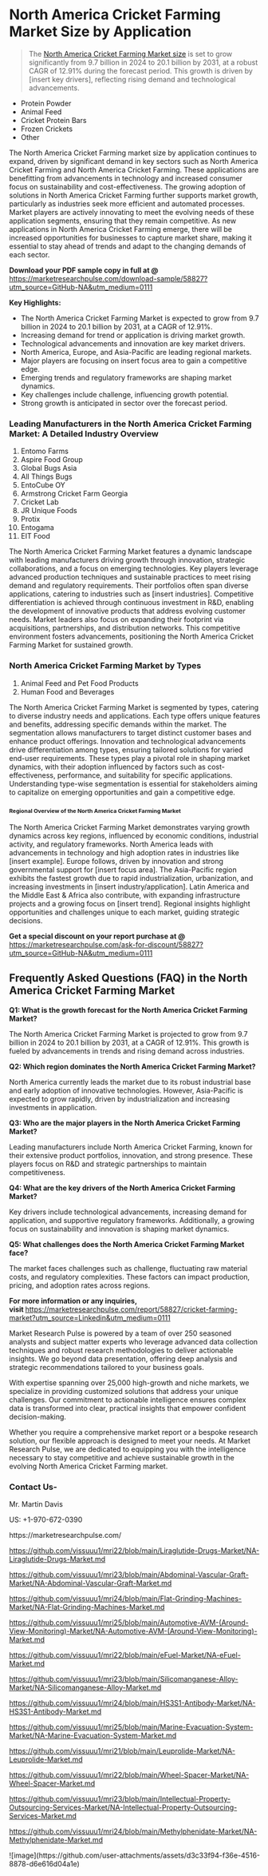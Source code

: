 <h1>North America Cricket Farming Market&nbsp;Size by Application</h1><blockquote><p>The <a href="https://marketresearchpulse.com/download-sample/58827?utm_source=GitHub-NA&amp;utm_medium=0111">North America Cricket Farming Market size</a> is set to grow significantly from 9.7 billion in 2024 to 20.1 billion by 2031, at a robust CAGR of 12.91% during the forecast period. This growth is driven by [insert key drivers], reflecting rising demand and technological advancements.</p></blockquote><ul><li>Protein Powder<li> Animal Feed<li> Cricket Protein Bars<li> Frozen Crickets<li> Other</li></ul><p>The North America Cricket Farming market size by application continues to expand, driven by significant demand in key sectors such as North America Cricket Farming and North America Cricket Farming. These applications are benefitting from advancements in technology and increased consumer focus on sustainability and cost-effectiveness. The growing adoption of solutions in North America Cricket Farming further supports market growth, particularly as industries seek more efficient and automated processes. Market players are actively innovating to meet the evolving needs of these application segments, ensuring that they remain competitive. As new applications in North America Cricket Farming emerge, there will be increased opportunities for businesses to capture market share, making it essential to stay ahead of trends and adapt to the changing demands of each sector.</p><p><strong>Download your PDF sample copy in full at @ </strong><a href="https://marketresearchpulse.com/download-sample/58827?utm_source=GitHub-NA&amp;utm_medium=0111">https://marketresearchpulse.com/download-sample/58827?utm_source=GitHub-NA&amp;utm_medium=0111</a></p><p><strong>Key Highlights: </strong></p><ul><li>The North America Cricket Farming Market is expected to grow from 9.7 billion in 2024 to 20.1 billion by 2031, at a CAGR of 12.91%.</li><li>Increasing demand for trend or application is driving market growth.</li><li>Technological advancements and innovation are key market drivers.</li><li>North America, Europe, and Asia-Pacific are leading regional markets.</li><li>Major players are focusing on insert focus area to gain a competitive edge.</li><li>Emerging trends and regulatory frameworks are shaping market dynamics.</li><li>Key challenges include challenge, influencing growth potential.</li><li>Strong growth is anticipated in sector over the forecast period.</li></ul><h3>Leading Manufacturers in the North America Cricket Farming Market: A Detailed Industry Overview</h3><ol><li>Entomo Farms</li><li>Aspire Food Group</li><li>Global Bugs Asia</li><li>All Things Bugs</li><li>EntoCube OY</li><li>Armstrong Cricket Farm Georgia</li><li>Cricket Lab</li><li>JR Unique Foods</li><li>Protix</li><li>Entogama</li><li>EIT Food</li></ol><div class="flex max-w-full flex-col flex-grow"><div class="min-h-8 text-message flex w-full flex-col items-end gap-2 whitespace-normal break-words [.text-message+&amp;]:mt-5" dir="auto" data-message-author-role="assistant" data-message-id="fd8432e4-4910-450d-b182-61b7bfb0a01f" data-message-model-slug="gpt-4o"><div class="flex w-full flex-col gap-1 empty:hidden first:pt-[3px]"><div class="markdown prose w-full break-words dark:prose-invert light"><p>The North America Cricket Farming Market features a dynamic landscape with leading manufacturers driving growth through innovation, strategic collaborations, and a focus on emerging technologies. Key players leverage advanced production techniques and sustainable practices to meet rising demand and regulatory requirements. Their portfolios often span diverse applications, catering to industries such as [insert industries]. Competitive differentiation is achieved through continuous investment in R&amp;D, enabling the development of innovative products that address evolving customer needs. Market leaders also focus on expanding their footprint via acquisitions, partnerships, and distribution networks. This competitive environment fosters advancements, positioning the North America Cricket Farming Market for sustained growth.</p></div></div></div></div><h3>North America Cricket Farming Market by Types</h3><ol><li>Animal Feed and Pet Food Products<li> Human Food and Beverages</li></ol><div class="flex max-w-full flex-col flex-grow"><div class="min-h-8 text-message flex w-full flex-col items-end gap-2 whitespace-normal break-words [.text-message+&amp;]:mt-5" dir="auto" data-message-author-role="assistant" data-message-id="084470be-0bb7-4664-bddf-5156b4f41249" data-message-model-slug="gpt-4o-mini"><div class="flex w-full flex-col gap-1 empty:hidden first:pt-[3px]"><div class="markdown prose w-full break-words dark:prose-invert light"><p>The North America Cricket Farming Market is segmented by types, catering to diverse industry needs and applications. Each type offers unique features and benefits, addressing specific demands within the market. The segmentation allows manufacturers to target distinct customer bases and enhance product offerings. Innovation and technological advancements drive differentiation among types, ensuring tailored solutions for varied end-user requirements. These types play a pivotal role in shaping market dynamics, with their adoption influenced by factors such as cost-effectiveness, performance, and suitability for specific applications. Understanding type-wise segmentation is essential for stakeholders aiming to capitalize on emerging opportunities and gain a competitive edge.</p></div></div></div></div><h3><span style="font-size: 11px;">Regional Overview of the North America Cricket Farming Market</span></h3><div class="flex max-w-full flex-col flex-grow"><div class="min-h-8 text-message flex w-full flex-col items-end gap-2 whitespace-normal break-words [.text-message+&amp;]:mt-5" dir="auto" data-message-author-role="assistant" data-message-id="e9038762-ce64-4e30-91c9-9bd413514231" data-message-model-slug="gpt-4o-mini"><div class="flex w-full flex-col gap-1 empty:hidden first:pt-[3px]"><div class="markdown prose w-full break-words dark:prose-invert light"><p>The North America Cricket Farming Market demonstrates varying growth dynamics across key regions, influenced by economic conditions, industrial activity, and regulatory frameworks. North America leads with advancements in technology and high adoption rates in industries like [insert example]. Europe follows, driven by innovation and strong governmental support for [insert focus area]. The Asia-Pacific region exhibits the fastest growth due to rapid industrialization, urbanization, and increasing investments in [insert industry/application]. Latin America and the Middle East &amp; Africa also contribute, with expanding infrastructure projects and a growing focus on [insert trend]. Regional insights highlight opportunities and challenges unique to each market, guiding strategic decisions.</p></div></div></div></div><p><strong>Get a special discount on your report purchase at @ </strong><a href="https://marketresearchpulse.com/ask-for-discount/58827?utm_source=GitHub-NA&amp;utm_medium=0111">https://marketresearchpulse.com/ask-for-discount/58827?utm_source=GitHub-NA&amp;utm_medium=0111</a></p><h2>Frequently Asked Questions (FAQ) in the North America Cricket Farming Market</h2><p><strong>Q1: What is the growth forecast for the North America Cricket Farming Market?</strong></p><p>The North America Cricket Farming Market is projected to grow from 9.7 billion in 2024 to 20.1 billion by 2031, at a CAGR of 12.91%. This growth is fueled by advancements in trends and rising demand across industries.</p><p><strong>Q2: Which region dominates the North America Cricket Farming Market?</strong></p><p>North America currently leads the market due to its robust industrial base and early adoption of innovative technologies. However, Asia-Pacific is expected to grow rapidly, driven by industrialization and increasing investments in application.</p><p><strong>Q3: Who are the major players in the North America Cricket Farming Market?</strong></p><p>Leading manufacturers include North America Cricket Farming, known for their extensive product portfolios, innovation, and strong presence. These players focus on R&amp;D and strategic partnerships to maintain competitiveness.</p><p><strong>Q4: What are the key drivers of the North America Cricket Farming Market?</strong></p><p>Key drivers include technological advancements, increasing demand for application, and supportive regulatory frameworks. Additionally, a growing focus on sustainability and innovation is shaping market dynamics.</p><p><strong>Q5: What challenges does the North America Cricket Farming Market face?</strong></p><p>The market faces challenges such as challenge, fluctuating raw material costs, and regulatory complexities. These factors can impact production, pricing, and adoption rates across regions.</p><p><strong>For more information or any inquiries, visit&nbsp;</strong><a href="https://marketresearchpulse.com/report/58827/cricket-farming-market?utm_source=Linkedin&utm_medium=0111">https://marketresearchpulse.com/report/58827/cricket-farming-market?utm_source=Linkedin&utm_medium=0111</a></p><p>Market Research Pulse is powered by a team of over 250 seasoned analysts and subject matter experts who leverage advanced data collection techniques and robust research methodologies to deliver actionable insights. We go beyond data presentation, offering deep analysis and strategic recommendations tailored to your business goals.</p><p>With expertise spanning over 25,000 high-growth and niche markets, we specialize in providing customized solutions that address your unique challenges. Our commitment to actionable intelligence ensures complex data is transformed into clear, practical insights that empower confident decision-making.</p><p>Whether you require a comprehensive market report or a bespoke research solution, our flexible approach is designed to meet your needs. At Market Research Pulse, we are dedicated to equipping you with the intelligence necessary to stay competitive and achieve sustainable growth in the evolving North America Cricket Farming market.</p><h3><strong>Contact Us-</strong></h3><p>Mr. Martin Davis</p><p>US: +1-970-672-0390</p><p>https://marketresearchpulse.com/</p><p><a href="https://github.com/vissuuu1/mri22/blob/main/Liraglutide-Drugs-Market/NA-Liraglutide-Drugs-Market.md">https://github.com/vissuuu1/mri22/blob/main/Liraglutide-Drugs-Market/NA-Liraglutide-Drugs-Market.md</a></p><p><a href="https://github.com/vissuuu1/mri23/blob/main/Abdominal-Vascular-Graft-Market/NA-Abdominal-Vascular-Graft-Market.md">https://github.com/vissuuu1/mri23/blob/main/Abdominal-Vascular-Graft-Market/NA-Abdominal-Vascular-Graft-Market.md</a></p><p><a href="https://github.com/vissuuu1/mri24/blob/main/Flat-Grinding-Machines-Market/NA-Flat-Grinding-Machines-Market.md">https://github.com/vissuuu1/mri24/blob/main/Flat-Grinding-Machines-Market/NA-Flat-Grinding-Machines-Market.md</a></p><p><a href="https://github.com/vissuuu1/mri25/blob/main/Automotive-AVM-(Around-View-Monitoring)-Market/NA-Automotive-AVM-(Around-View-Monitoring)-Market.md">https://github.com/vissuuu1/mri25/blob/main/Automotive-AVM-(Around-View-Monitoring)-Market/NA-Automotive-AVM-(Around-View-Monitoring)-Market.md</a></p><p><a href="https://github.com/vissuuu1/mri22/blob/main/eFuel-Market/NA-eFuel-Market.md">https://github.com/vissuuu1/mri22/blob/main/eFuel-Market/NA-eFuel-Market.md</a></p><p><a href="https://github.com/vissuuu1/mri23/blob/main/Silicomanganese-Alloy-Market/NA-Silicomanganese-Alloy-Market.md">https://github.com/vissuuu1/mri23/blob/main/Silicomanganese-Alloy-Market/NA-Silicomanganese-Alloy-Market.md</a></p><p><a href="https://github.com/vissuuu1/mri24/blob/main/HS3S1-Antibody-Market/NA-HS3S1-Antibody-Market.md">https://github.com/vissuuu1/mri24/blob/main/HS3S1-Antibody-Market/NA-HS3S1-Antibody-Market.md</a></p><p><a href="https://github.com/vissuuu1/mri25/blob/main/Marine-Evacuation-System-Market/NA-Marine-Evacuation-System-Market.md">https://github.com/vissuuu1/mri25/blob/main/Marine-Evacuation-System-Market/NA-Marine-Evacuation-System-Market.md</a></p><p><a href="https://github.com/vissuuu1/mri21/blob/main/Leuprolide-Market/NA-Leuprolide-Market.md">https://github.com/vissuuu1/mri21/blob/main/Leuprolide-Market/NA-Leuprolide-Market.md</a></p><p><a href="https://github.com/vissuuu1/mri22/blob/main/Wheel-Spacer-Market/NA-Wheel-Spacer-Market.md">https://github.com/vissuuu1/mri22/blob/main/Wheel-Spacer-Market/NA-Wheel-Spacer-Market.md</a></p><p><a href="https://github.com/vissuuu1/mri23/blob/main/Intellectual-Property-Outsourcing-Services-Market/NA-Intellectual-Property-Outsourcing-Services-Market.md">https://github.com/vissuuu1/mri23/blob/main/Intellectual-Property-Outsourcing-Services-Market/NA-Intellectual-Property-Outsourcing-Services-Market.md</a></p><p><a href="https://github.com/vissuuu1/mri24/blob/main/Methylphenidate-Market/NA-Methylphenidate-Market.md">https://github.com/vissuuu1/mri24/blob/main/Methylphenidate-Market/NA-Methylphenidate-Market.md</a></p>
![image](https://github.com/user-attachments/assets/d3c33f94-f36e-4516-8878-d6e616d04a1e)
